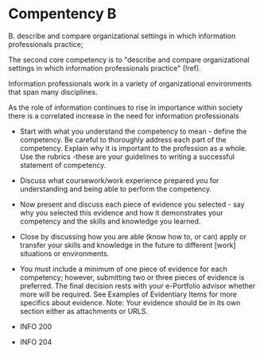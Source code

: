 # Compentency B

B. describe and compare organizational settings in which information professionals practice;

The second core competency is to "describe and compare organizational settings in which information professionals practice" (!ref). 

Information professionals work in a variety of organizational environments that span many disciplines. 

As the role of information continues to rise in importance within society there is a correlated increase in the need for information professionals 

- Start with what you understand the competency to mean - define the competency. Be careful to thoroughly address each part of the competency. Explain why it is important to the profession as a whole. Use the rubrics -these are your guidelines to writing a successful statement of competency.
- Discuss what coursework/work experience prepared you for understanding and being able to perform the competency.
- Now present and discuss each piece of evidence you selected - say why you selected this evidence and how it demonstrates your competency and the skills and knowledge you learned.
- Close by discussing how you are able (know how to, or can) apply or transfer your skills and knowledge in the future to different [work] situations or environments.
- You must include a minimum of one piece of evidence for each competency; however, submitting two or three pieces of evidence is preferred. The final decision rests with your e-Portfolio advisor whether more will be required. See Examples of Evidentiary Items for more specifics about evidence. Note: Your evidence should be in its own section either as attachments or URLS.

- INFO 200
- INFO 204
